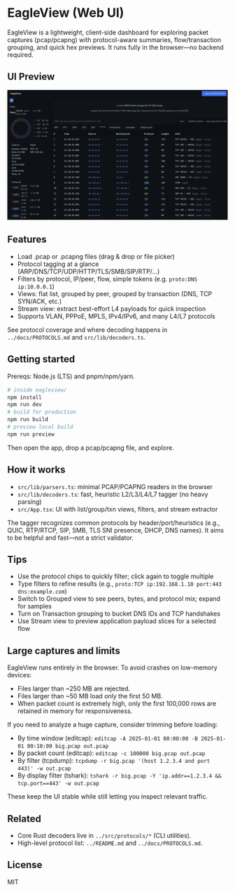 # EagleView (Web UI)

EagleView is a lightweight, client-side dashboard for exploring packet captures (pcap/pcapng) with protocol-aware summaries, flow/transaction grouping, and quick hex previews. It runs fully in the browser—no backend required.

## UI Preview

![EagleView UI](docs/assets/eagleview-ui.png)

## Features
- Load .pcap or .pcapng files (drag & drop or file picker)
- Protocol tagging at a glance (ARP/DNS/TCP/UDP/HTTP/TLS/SMB/SIP/RTP/…)
- Filters by protocol, IP/peer, flow, simple tokens (e.g. `proto:DNS ip:10.0.0.1`)
- Views: flat list, grouped by peer, grouped by transaction (DNS, TCP SYN/ACK, etc.)
- Stream view: extract best-effort L4 payloads for quick inspection
- Supports VLAN, PPPoE, MPLS, IPv4/IPv6, and many L4/L7 protocols

See protocol coverage and where decoding happens in `../docs/PROTOCOLS.md` and `src/lib/decoders.ts`.

## Getting started

Prereqs: Node.js (LTS) and pnpm/npm/yarn.

```sh
# inside eagleview/
npm install
npm run dev
# build for production
npm run build
# preview local build
npm run preview
```

Then open the app, drop a pcap/pcapng file, and explore.

## How it works
- `src/lib/parsers.ts`: minimal PCAP/PCAPNG readers in the browser
- `src/lib/decoders.ts`: fast, heuristic L2/L3/L4/L7 tagger (no heavy parsing)
- `src/App.tsx`: UI with list/group/txn views, filters, and stream extractor

The tagger recognizes common protocols by header/port/heuristics (e.g., QUIC, RTP/RTCP, SIP, SMB, TLS SNI presence, DHCP, DNS names). It aims to be helpful and fast—not a strict validator.

## Tips
- Use the protocol chips to quickly filter; click again to toggle multiple
- Type filters to refine results (e.g., `proto:TCP ip:192.168.1.10 port:443 dns:example.com`)
- Switch to Grouped view to see peers, bytes, and protocol mix; expand for samples
- Turn on Transaction grouping to bucket DNS IDs and TCP handshakes
- Use Stream view to preview application payload slices for a selected flow

## Large captures and limits
EagleView runs entirely in the browser. To avoid crashes on low-memory devices:
- Files larger than ~250 MB are rejected.
- Files larger than ~50 MB load only the first 50 MB.
- When packet count is extremely high, only the first 100,000 rows are retained in memory for responsiveness.

If you need to analyze a huge capture, consider trimming before loading:
- By time window (editcap): `editcap -A 2025-01-01 00:00:00 -B 2025-01-01 00:10:00 big.pcap out.pcap`
- By packet count (editcap): `editcap -c 100000 big.pcap out.pcap`
- By filter (tcpdump): `tcpdump -r big.pcap '(host 1.2.3.4 and port 443)' -w out.pcap`
- By display filter (tshark): `tshark -r big.pcap -Y 'ip.addr==1.2.3.4 && tcp.port==443' -w out.pcap`

These keep the UI stable while still letting you inspect relevant traffic.

## Related
- Core Rust decoders live in `../src/protocols/*` (CLI utilities).
- High-level protocol list: `../README.md` and `../docs/PROTOCOLS.md`.

## License
MIT
